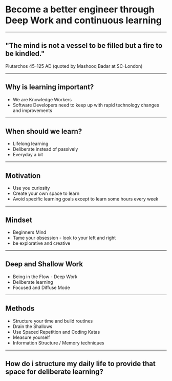 # Become a better engineer through Deep Work and continuous learning

---

<!-- page_number: true -->

## "The mind is not a vessel to be filled but a fire to be kindled."

Plutarchos 45-125 AD (quoted by Mashooq Badar at SC-London)

---

## Why is learning important?

* We are Knowledge Workers
* Software Developers need to keep up with rapid technology changes and improvements

---

## When should we learn?

* Lifelong learning
* Deliberate instead of passively
* Everyday a bit

---

## Motivation

* Use you curiosity
* Create your own space to learn
* Avoid specific learning goals except to learn some hours every week

---

## Mindset

* Beginners Mind
* Tame your obsession - look to your left and right
* be explorative and creative

---

## Deep and Shallow Work

* Being in the Flow - Deep Work
* Deliberate learning
* Focused and Diffuse Mode

--- 

## Methods

* Structure your time and build routines
* Drain the Shallows
* Use Spaced Repetition and Coding Katas
* Measure yourself
* Information Structure / Memory techniques

---
## How do i structure my daily life to provide that space for deliberate learning?